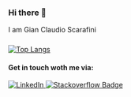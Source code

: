 ### Hi there 👋
I am Gian Claudio Scarafini

###
[![Top Langs](https://github-readme-stats.vercel.app/api/top-langs/?username=GianClaudioScarafini&layout=donut-vertical)](https://github.com/GianClaudioScarafini/github-readme-stats)

#### Get in touch woth me via:

<a href="https://www.linkedin.com/in/gian-claudio-scarafini-/">
    <img src="https://img.shields.io/badge/LinkedIn-blue?tab=followers?logo=github&style=for-the-badge" alt="LinkedIn" />
</a>
<a href="https://stackoverflow.com/users/10179790/gscarafini">
    <img src="https://img.shields.io/badge/stackoverflow-f48226.svg?style=for-the-badge&logo=stackoverflow&logoColor=white" alt="Stackoverflow Badge" />
</a>
<!--
**GianClaudioScarafini/GianClaudioScarafini** is a ✨ _special_ ✨ repository because its `README.md` (this file) appears on your GitHub profile.

Here are some ideas to get you started:

- 🔭 I’m currently working on ...
- 🌱 I’m currently learning ...
- 👯 I’m looking to collaborate on ...
- 🤔 I’m looking for help with ...
- 💬 Ask me about ...
- 📫 How to reach me: ...
- 😄 Pronouns: ...
- ⚡ Fun fact: ...
-->
